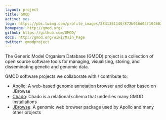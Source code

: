 ```yaml
---
layout: project
title: GMOD
active: yes
logo: https://pbs.twimg.com/profile_images/2841361140/872b916d04f104603a0151152092848a_400x400.png
homepage: http://gmod.org/
github: https://github.com/GMOD/
docs: http://gmod.org/wiki/Main_Page
twitter: gmodproject
---
```



The Generic Model Organism Database (GMOD) project is a collection of open source software tools for managing, visualising, storing, and disseminating genetic and genomic data.

GMOD software projects we collaborate with / contribute to:

- [Apollo](https://genomearchitect.org): A web-based genome annotation browser and editor based on JBrowse
- [Chado](http://gmod.org/wiki/Chado): Chado is a relational schema that underlies many GMOD installations
- [JBrowse](http://jbrowse.org): A genomic web browser package used by Apollo and many other projects

